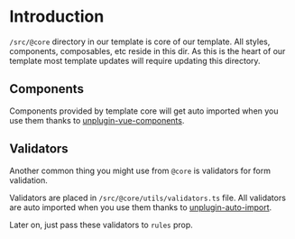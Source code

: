 # Introduction

`/src/@core` directory in our template is core of our template. All styles, components, composables, etc reside in this dir. As this is the heart of our template most template updates will require updating this directory.

## Components

Components provided by template core will get auto imported when you use them thanks to [unplugin-vue-components](https://github.com/antfu/unplugin-vue-components).

## Validators

Another common thing you might use from `@core` is validators for form validation.

Validators are placed in `/src/@core/utils/validators.ts` file. All validators are auto imported when you use them thanks to [unplugin-auto-import](https://github.com/antfu/unplugin-auto-import).

Later on, just pass these validators to `rules` prop.
